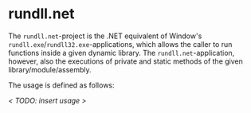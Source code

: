 # rundll.net

The `rundll.net`-project is the .NET equivalent of Window's `rundll.exe`/`rundll32.exe`-applications, which allows the caller to run functions inside a given dynamic library.
The `rundll.net`-application, however, also the executions of private and static methods of the given library/module/assembly.

The usage is defined as follows:

_&lt; TODO: insert usage &gt;_
